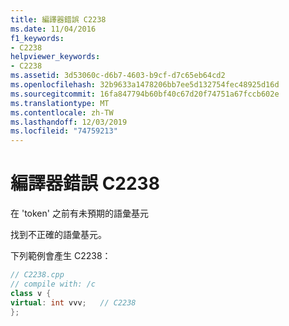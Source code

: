 ```yaml
---
title: 編譯器錯誤 C2238
ms.date: 11/04/2016
f1_keywords:
- C2238
helpviewer_keywords:
- C2238
ms.assetid: 3d53060c-d6b7-4603-b9cf-d7c65eb64cd2
ms.openlocfilehash: 32b9633a1478206bb7ee5d132754fec48925d16d
ms.sourcegitcommit: 16fa847794b60bf40c67d20f74751a67fccb602e
ms.translationtype: MT
ms.contentlocale: zh-TW
ms.lasthandoff: 12/03/2019
ms.locfileid: "74759213"
---
```

# <a name="compiler-error-c2238"></a>編譯器錯誤 C2238

在 'token' 之前有未預期的語彙基元

找到不正確的語彙基元。

下列範例會產生 C2238：

```cpp
// C2238.cpp
// compile with: /c
class v {
virtual: int vvv;   // C2238
};
```
